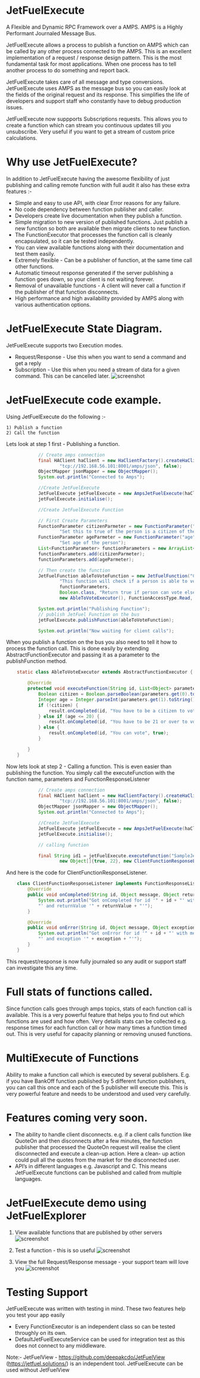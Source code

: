 # JetFuelExecute
A Flexible and Dynamic RPC Framework over a AMPS. AMPS is a Highly Performant Journaled Message Bus.

JetFuelExecute allows a process to publish a function on AMPS which can be called by any other process connected to the AMPS. This is an excellent implementation of a request / response design pattern. This is the most fundamental task for most applications. When one process has to tell another process to do something and report back.

JetFuelExecute takes care of all message and type conversions. JetFuelExecute uses AMPS as the message bus so you can easily look at the fields of the original request and its response. This simplifies the life of developers and support staff who constantly have to debug production issues.

JetFuelExecute now suppports Subscriptions requests. This allows you to create a function which can stream you continuous updates till you unsubscribe. Very useful if you want to get a stream of custom price calculations.

# Why use JetFuelExecute?
In addition to JetFuelExecute having the awesome flexibility of just publishing and calling remote function with full audit it also has these extra features :-
* Simple and easy to use API, with clear Error reasons for any failure.
* No code dependency between function publisher and caller.
* Developers create live documentation when they publish a function.
* Simple migration to new version of published functions. Just publish a new function so both are available then migrate clients to new function.
* The FunctionExecutor that processes the function call is cleanly encapsulated, so it can be tested independently.
* You can view available functions along with their documentation and test them easily.
* Extremely flexible - Can be a publisher of function, at the same time call other functions.
* Automatic timeout response generated if the server publishing a function goes down,  so your client is not waiting forever.
* Removal of unavailable functions - A client will never call a function if the publisher of that function disconnects. 
* High performance and high availability provided by AMPS along with various authentication options.

# JetFuelExecute State Diagram.
JetFuelExecute supports two Execution modes.
* Request/Response - Use this when you want to send a command and get a reply
* Subscription - Use this when you need a stream of data for a given command. This can be cancelled later.
![screenshot](http://headfront.co.uk/JetFuelExecuteStateDiagram.jpg)


# JetFuelExecute code example.

Using JetFuelExecute do the following :-

    1) Publish a function
    2) Call the function

Lets look at step 1 first - Publishing a function.
```java
            // Create amps connection
            final HAClient haClient = new HaClientFactory().createHaClient("SampleJetFuelSever",
                    "tcp://192.168.56.101:8001/amps/json", false);
            ObjectMapper jsonMapper = new ObjectMapper();
            System.out.println("Connected to Amps");

            //Create JetFuelExecute
            JetFuelExecute jetFuelExecute = new AmpsJetFuelExecute(haClient, jsonMapper);
            jetFuelExecute.initialise();

            //Create JetFuelExecute Function

            // First Create Parameters
            FunctionParameter citizenParmeter = new FunctionParameter("isCitizen", Boolean.class,
                    "Set this to true of the person is a citizen of the country");
            FunctionParameter ageParmeter = new FunctionParameter("age", Integer.class,
                    "Set age of the person");
            List<FunctionParameter> functionParameters = new ArrayList<>();
            functionParameters.add(citizenParmeter);
            functionParameters.add(ageParmeter);

            // Then create the function
            JetFuelFunction ableToVoteFunction = new JetFuelFunction("CheckAbilityToVote",
                    "This function will check if a person is able to vote",
                    functionParameters,
                    Boolean.class, "Return true if person can vote else false",
                    new AbleToVoteExecutor(), FunctionAccessType.Read, FunctionExecutionType.RequestResponse);

            System.out.println("Publishing Function");
            // publish JetFuel Function on the bus
            jetFuelExecute.publishFunction(ableToVoteFunction);

            System.out.println("Now waiting for client calls");
```

When you publish a function on the bus you also need to tell it how to process the function call. This is done easily by extending AbstractFunctionExecutor and passing it as a parameter to the publishFunction method.

```java
    static class AbleToVoteExecutor extends AbstractFunctionExecutor {

        @Override
        protected void executeFunction(String id, List<Object> parameters, FunctionResponseListener result) {
            Boolean citizen = Boolean.parseBoolean(parameters.get(0).toString());
            Integer age = Integer.parseInt(parameters.get(1).toString());
            if (!citizen) {
                result.onCompleted(id, "You have to be a citizen to vote", false);
            } else if (age <= 20) {
                result.onCompleted(id, "You have to be 21 or over to vote", false);
            } else {
                result.onCompleted(id, "You can vote", true);
            }

        }
    }
```

Now lets look at step 2 - Calling a function. This is even easier than publishing the function. You simply call the executeFunction with the function name, parameters and FunctionResponseListener

```java
            // Create amps connection
            final HAClient haClient = new HaClientFactory().createHaClient("SampleJetFuelClient",
                    "tcp://192.168.56.101:8001/amps/json", false);
            ObjectMapper jsonMapper = new ObjectMapper();
            System.out.println("Connected to Amps");

            //Create JetFuelExecute
            JetFuelExecute jetFuelExecute = new AmpsJetFuelExecute(haClient, jsonMapper);
            jetFuelExecute.initialise();

            // calling function

            final String id1 = jetFuelExecute.executeFunction("SampleJetFuelSever.CheckAbilityToVote",
                    new Object[]{true, 22}, new ClientFunctionResponseListener());
```
And here is the code for ClientFunctionResponseListener.

```java
    class ClientFunctionResponseListener implements FunctionResponseListener {
        @Override
        public void onCompleted(String id, Object message, Object returnValue) {
            System.out.println("Got onCompleted for id '" + id + "' with message '" + message + 
            "' and returnValue '" + returnValue + "'");
        }

        @Override
        public void onError(String id, Object message, Object exception) {
            System.out.println("Got onError for id '" + id + "' with message '" + message + 
            "' and exception '" + exception + "'");
        }
    }
```

This request/response is now fully journaled so any audit or support staff can investigate this any time.

# Full stats of functions called.
Since function calls goes through amps topics, stats of each function call is available. This is a very powerful feature that helps you to find out which functions are used and how often. Very details stats can be collected e.g. response times for each function call or how many times a function timed out. This is very useful for capacity planning or removing unused functions.

# MultiExecute of Functions
Ability to make a function call which is executed by several publishers. E.g. if you have BankOff function published by 5 different function publishers, you can call this once and each of the 5 publisher will execute this. This is very powerful feature and needs to be understood and used very carefully.

# Features coming very soon.
* The ability to handle client disconnects. e.g. if a client calls function like QuoteOn and then disconnects after a few minutes, the function publisher that processed the QuoteOn request will realise the client disconnected and execute a clean-up action. Here a clean- up action could pull all the quotes from the market for the disconnected user.
* API’s in different languages e.g. Javascript and C. This means JetFuelExecute functions can be published and called from multiple languages.

# JetFuelExecute demo using JetFuelExplorer 

1) View available functions that are published by other servers
![screenshot](http://headfront.co.uk/JetFuelExecuteAvailableFunctions.png)

2) Test a function - this is so useful
![screenshot](http://headfront.co.uk/JetFuelExecuteTestFunction.png)

3) View the full Request/Response message - your support team will love you
![screenshot](http://headfront.co.uk/JetFuelExecuteAudit.png)

# Testing Support
JetFuelExecute was written with testing in mind. These two features help you test your app easily
* Every FunctionExecutor is an independent class so can be tested throughly on its own.
* DefaultJetFuelExecuteService can be used for integration test as this does not connect to any middleware.

Note:- JetFuelView - https://github.com/deepakcdo/JetFuelView (https://jetfuel.solutions/) is an independent tool. JetFuelExecute can be used without JetFuelView
